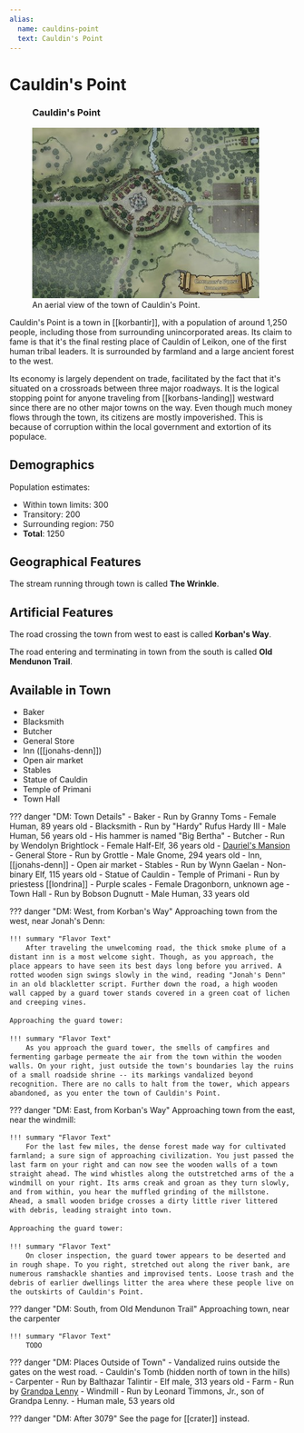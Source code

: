 ```yaml
---
alias:
  name: cauldins-point
  text: Cauldin's Point
---
```

# Cauldin's Point

<figure class="infobox right">
  <h3>Cauldin's Point</h3>
  <a href="/assets/images/cauldins-point-map-full.jpg">
    <img src="/assets/images/cauldins-point-map-tiny.jpg" />
  </a>
  <figcaption>
    An aerial view of the town of Cauldin's Point.
  </figcaption>
</figure>

Cauldin's Point is a town in [[korbantir]], with a population of around 1,250 people, including those from surrounding unincorporated areas. Its claim to fame is that it's the final resting place of Cauldin of Leikon, one of the first human tribal leaders. It is surrounded by farmland and a large ancient forest to the west.

Its economy is largely dependent on trade, facilitated by the fact that it's situated on a crossroads between three major roadways. It is the logical stopping point for anyone traveling from [[korbans-landing]] westward since there are no other major towns on the way. Even though much money flows through the town, its citizens are mostly impoverished. This is because of corruption within the local government and extortion of its populace.

## Demographics

Population estimates:

- Within town limits: 300
- Transitory: 200
- Surrounding region: 750
- **Total**: 1250

## Geographical Features

The stream running through town is called **The Wrinkle**.

## Artificial Features

The road crossing the town from west to east is called **Korban's Way**.

The road entering and terminating in town from the south is called **Old Mendunon Trail**.

## Available in Town

- Baker
- Blacksmith
- Butcher
- General Store
- Inn ([[jonahs-denn]])
- Open air market
- Stables
- Statue of Cauldin
- Temple of Primani
- Town Hall

??? danger "DM: Town Details"
    - Baker
      - Run by Granny Toms
      - Female Human, 89 years old
    - Blacksmith
      - Run by "Hardy" Rufus Hardy III
      - Male Human, 56 years old
      - His hammer is named "Big Bertha"
    - Butcher
      - Run by Wendolyn Brightlock
      - Female Half-Elf, 36 years old
    - [Dauriel's Mansion](../../adventures/dauriels-mansion/places/the-mansion.md)
    - General Store
      - Run by Grottle
      - Male Gnome, 294 years old
    - Inn, [[jonahs-denn]]
    - Open air market
    - Stables
      - Run by Wynn Gaelan
      - Non-binary Elf, 115 years old
    - Statue of Cauldin
    - Temple of Primani
      - Run by priestess [[londrina]]
      - Purple scales
      - Female Dragonborn, unknown age
    - Town Hall
      - Run by Bobson Dugnutt
      - Male Human, 33 years old

??? danger "DM: West, from Korban's Way"
    Approaching town from the west, near Jonah's Denn:

    !!! summary "Flavor Text"
        After traveling the unwelcoming road, the thick smoke plume of a distant inn is a most welcome sight. Though, as you approach, the place appears to have seen its best days long before you arrived. A rotted wooden sign swings slowly in the wind, reading "Jonah's Denn" in an old blackletter script. Further down the road, a high wooden wall capped by a guard tower stands covered in a green coat of lichen and creeping vines.

    Approaching the guard tower:

    !!! summary "Flavor Text"
        As you approach the guard tower, the smells of campfires and fermenting garbage permeate the air from the town within the wooden walls. On your right, just outside the town's boundaries lay the ruins of a small roadside shrine -- its markings vandalized beyond recognition. There are no calls to halt from the tower, which appears abandoned, as you enter the town of Cauldin's Point.

??? danger "DM: East, from Korban's Way"
    Approaching town from the east, near the windmill:

    !!! summary "Flavor Text"
        For the last few miles, the dense forest made way for cultivated farmland; a sure sign of approaching civilization. You just passed the last farm on your right and can now see the wooden walls of a town straight ahead. The wind whistles along the outstretched arms of the a windmill on your right. Its arms creak and groan as they turn slowly, and from within, you hear the muffled grinding of the millstone. Ahead, a small wooden bridge crosses a dirty little river littered with debris, leading straight into town.

    Approaching the guard tower:

    !!! summary "Flavor Text"
        On closer inspection, the guard tower appears to be deserted and in rough shape. To you right, stretched out along the river bank, are numerous ramshackle shanties and improvised tents. Loose trash and the debris of earlier dwellings litter the area where these people live on the outskirts of Cauldin's Point.

??? danger "DM: South, from Old Mendunon Trail"
    Approaching town, near the carpenter

    !!! summary "Flavor Text"
        TODO

??? danger "DM: Places Outside of Town"
    - Vandalized ruins outside the gates on the west road.
    - Cauldin's Tomb (hidden north of town in the hills)
    - Carpenter
      - Run by Balthazar Talintir
      - Elf male, 313 years old
    - Farm
      - Run by [Grandpa Lenny](../../adventures/dauriels-mansion/npcs/grandpa-lenny.md)
    - Windmill
      - Run by Leonard Timmons, Jr., son of Grandpa Lenny.
      - Human male, 53 years old

??? danger "DM: After 3079"
    See the page for [[crater]] instead.
